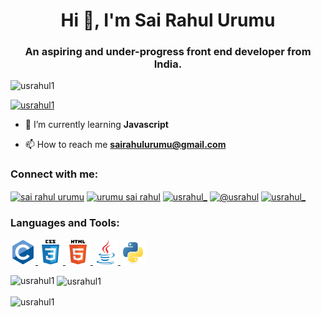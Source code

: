 <h1 align="center">Hi 👋, I'm Sai Rahul Urumu</h1>
<h3 align="center">An aspiring and under-progress front end developer from India.</h3>


<p align="left"> <img src="https://komarev.com/ghpvc/?username=usrahul1&label=Profile%20views&color=0e75b6&style=flat" alt="usrahul1" /> </p>

<p align="left"> <a href="https://github.com/ryo-ma/github-profile-trophy"><img src="https://github-profile-trophy.vercel.app/?username=usrahul1" alt="usrahul1" /></a> </p>

- 🌱 I’m currently learning **Javascript**

- 📫 How to reach me **sairahulurumu@gmail.com**

<h3 align="left">Connect with me:</h3>
<p align="left">
<a href="https://linkedin.com/in/sai rahul urumu" target="blank"><img align="center" src="https://raw.githubusercontent.com/rahuldkjain/github-profile-readme-generator/master/src/images/icons/Social/linked-in-alt.svg" alt="sai rahul urumu" height="30" width="40" /></a>
<a href="https://fb.com/urumu sai rahul" target="blank"><img align="center" src="https://raw.githubusercontent.com/rahuldkjain/github-profile-readme-generator/master/src/images/icons/Social/facebook.svg" alt="urumu sai rahul" height="30" width="40" /></a>
<a href="https://instagram.com/usrahul_" target="blank"><img align="center" src="https://raw.githubusercontent.com/rahuldkjain/github-profile-readme-generator/master/src/images/icons/Social/instagram.svg" alt="usrahul_" height="30" width="40" /></a>
<a href="https://hashnode.com/@usrahul" target="blank"><img align="center" src="https://raw.githubusercontent.com/rahuldkjain/github-profile-readme-generator/master/src/images/icons/Social/hashnode.svg" alt="@usrahul" height="30" width="40" /></a>
<a href="https://www.leetcode.com/usrahul_" target="blank"><img align="center" src="https://raw.githubusercontent.com/rahuldkjain/github-profile-readme-generator/master/src/images/icons/Social/leet-code.svg" alt="usrahul_" height="30" width="40" /></a>
</p>

<h3 align="left">Languages and Tools:</h3>
<p align="left"> <a href="https://www.cprogramming.com/" target="_blank" rel="noreferrer"> <img src="https://raw.githubusercontent.com/devicons/devicon/master/icons/c/c-original.svg" alt="c" width="40" height="40"/> </a> <a href="https://www.w3schools.com/css/" target="_blank" rel="noreferrer"> <img src="https://raw.githubusercontent.com/devicons/devicon/master/icons/css3/css3-original-wordmark.svg" alt="css3" width="40" height="40"/> </a> <a href="https://www.w3.org/html/" target="_blank" rel="noreferrer"> <img src="https://raw.githubusercontent.com/devicons/devicon/master/icons/html5/html5-original-wordmark.svg" alt="html5" width="40" height="40"/> </a> <a href="https://www.java.com" target="_blank" rel="noreferrer"> <img src="https://raw.githubusercontent.com/devicons/devicon/master/icons/java/java-original.svg" alt="java" width="40" height="40"/> </a> <a href="https://www.python.org" target="_blank" rel="noreferrer"> <img src="https://raw.githubusercontent.com/devicons/devicon/master/icons/python/python-original.svg" alt="python" width="40" height="40"/> </a> </p>

<p><img align="left" src="https://github-readme-stats.vercel.app/api/top-langs?username=usrahul1&show_icons=true&locale=en&layout=compact" alt="usrahul1" /></p>

<p>&nbsp;<img align="center" src="https://github-readme-stats.vercel.app/api?username=usrahul1&show_icons=true&locale=en" alt="usrahul1" /></p>

<p><img align="center" src="https://github-readme-streak-stats.herokuapp.com/?user=usrahul1&" alt="usrahul1" /></p>
